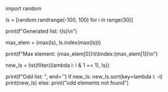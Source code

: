 import random

ls = [random.randrange(-100, 100) for i in range(30)]

print(f"Generated list: {ls}\n")

max_elem = (max(ls), ls.index(max(ls)))

print(f"Max element: {max_elem[0]}\t\tindex:{max_elem[1]}\n")

new_ls = list(filter((lambda i: i & 1 == 1), ls))

print(f"Odd list: ", end='')
if new_ls:
    new_ls.sort(key=lambda i: -i)
    print(new_ls)
else:
    print("odd elements not found")
